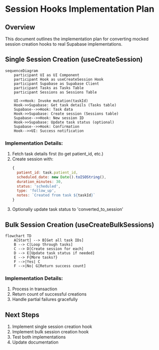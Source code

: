 # Session Hooks Implementation Plan

## Overview
This document outlines the implementation plan for converting mocked session creation hooks to real Supabase implementations.

## Single Session Creation (useCreateSession)

```mermaid
sequenceDiagram
    participant UI as UI Component
    participant Hook as useCreateSession Hook
    participant Supabase as Supabase Client
    participant Tasks as Tasks Table
    participant Sessions as Sessions Table
    
    UI->>Hook: Invoke mutation(taskId)
    Hook->>Supabase: Get task details (Tasks table)
    Supabase-->>Hook: Task data
    Hook->>Supabase: Create session (Sessions table)
    Supabase-->>Hook: New session ID
    Hook->>Supabase: Update task status (optional)
    Supabase-->>Hook: Confirmation
    Hook-->>UI: Success notification
```

### Implementation Details:
1. Fetch task details first (to get patient_id, etc.)
2. Create session with:
   ```javascript
   {
     patient_id: task.patient_id,
     scheduled_date: new Date().toISOString(),
     duration_minutes: 30,
     status: 'scheduled',
     type: 'follow_up',
     notes: `Created from task ${taskId}`
   }
   ```
3. Optionally update task status to 'converted_to_session'

## Bulk Session Creation (useCreateBulkSessions)

```mermaid
flowchart TD
    A[Start] --> B[Get all task IDs]
    B --> C[Loop through tasks]
    C --> D[Create session for each]
    D --> E[Update task status if needed]
    E --> F{More tasks?}
    F -->|Yes| C
    F -->|No| G[Return success count]
```

### Implementation Details:
1. Process in transaction
2. Return count of successful creations
3. Handle partial failures gracefully

## Next Steps
1. Implement single session creation hook
2. Implement bulk session creation hook
3. Test both implementations
4. Update documentation